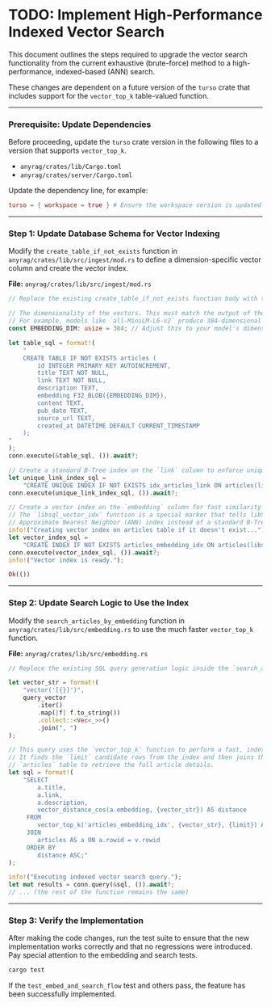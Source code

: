 # TODO: Implement High-Performance Indexed Vector Search

This document outlines the steps required to upgrade the vector search functionality from the current exhaustive (brute-force) method to a high-performance, indexed-based (ANN) search.

These changes are dependent on a future version of the `turso` crate that includes support for the `vector_top_k` table-valued function.

---

### Prerequisite: Update Dependencies

Before proceeding, update the `turso` crate version in the following files to a version that supports `vector_top_k`.

-   `anyrag/crates/lib/Cargo.toml`
-   `anyrag/crates/server/Cargo.toml`

Update the dependency line, for example:
```toml
turso = { workspace = true } # Ensure the workspace version is updated to the new one
```

---

### Step 1: Update Database Schema for Vector Indexing

Modify the `create_table_if_not_exists` function in `anyrag/crates/lib/src/ingest/mod.rs` to define a dimension-specific vector column and create the vector index.

**File:** `anyrag/crates/lib/src/ingest/mod.rs`

```rust
// Replace the existing create_table_if_not_exists function body with this:

// The dimensionality of the vectors. This must match the output of the embedding model.
// For example, models like `all-MiniLM-L6-v2` produce 384-dimensional vectors.
const EMBEDDING_DIM: usize = 384; // Adjust this to your model's dimension

let table_sql = format!(
    "
    CREATE TABLE IF NOT EXISTS articles (
        id INTEGER PRIMARY KEY AUTOINCREMENT,
        title TEXT NOT NULL,
        link TEXT NOT NULL,
        description TEXT,
        embedding F32_BLOB({EMBEDDING_DIM}),
        content TEXT,
        pub_date TEXT,
        source_url TEXT,
        created_at DATETIME DEFAULT CURRENT_TIMESTAMP
    );
"
);
conn.execute(&table_sql, ()).await?;

// Create a standard B-Tree index on the `link` column to enforce uniqueness.
let unique_link_index_sql =
    "CREATE UNIQUE INDEX IF NOT EXISTS idx_articles_link ON articles(link);";
conn.execute(unique_link_index_sql, ()).await?;

// Create a vector index on the `embedding` column for fast similarity searches.
// The `libsql_vector_idx` function is a special marker that tells libSQL to create an
// Approximate Nearest Neighbor (ANN) index instead of a standard B-Tree index.
info!("Creating vector index on articles table if it doesn't exist...");
let vector_index_sql =
    "CREATE INDEX IF NOT EXISTS articles_embedding_idx ON articles(libsql_vector_idx(embedding));";
conn.execute(vector_index_sql, ()).await?;
info!("Vector index is ready.");

Ok(())
```

---

### Step 2: Update Search Logic to Use the Index

Modify the `search_articles_by_embedding` function in `anyrag/crates/lib/src/embedding.rs` to use the much faster `vector_top_k` function.

**File:** `anyrag/crates/lib/src/embedding.rs`

```rust
// Replace the existing SQL query generation logic inside the `search_articles_by_embedding` function.

let vector_str = format!(
    "vector('[{}]')",
    query_vector
        .iter()
        .map(|f| f.to_string())
        .collect::<Vec<_>>()
        .join(", ")
);

// This query uses the `vector_top_k` function to perform a fast, indexed search.
// It finds the `limit` candidate rows from the index and then joins them back to the
// `articles` table to retrieve the full article details.
let sql = format!(
    "SELECT
        a.title,
        a.link,
        a.description,
        vector_distance_cos(a.embedding, {vector_str}) AS distance
     FROM
        vector_top_k('articles_embedding_idx', {vector_str}, {limit}) AS v
     JOIN
        articles AS a ON a.rowid = v.rowid
     ORDER BY
        distance ASC;"
);

info!("Executing indexed vector search query.");
let mut results = conn.query(&sql, ()).await?;
// ... (the rest of the function remains the same)
```

---

### Step 3: Verify the Implementation

After making the code changes, run the test suite to ensure that the new implementation works correctly and that no regressions were introduced. Pay special attention to the embedding and search tests.

```sh
cargo test
```

If the `test_embed_and_search_flow` test and others pass, the feature has been successfully implemented.